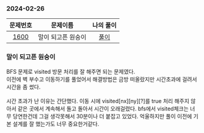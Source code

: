 ### 2024-02-26
|                     문제번호                     | 문제이름  | 나의 풀이 |
|:--------------------------------------------:|:-----:|:---------: |
| [1600](https://www.acmicpc.net/problem/1600) | 말이 되고픈 원숭이 | [풀이](https://github.com/Kminwo-o/BaekJoon-Algorithm/blob/main/%EB%B0%B1%EC%A4%80/Gold/1600.%E2%80%85%EB%A7%90%EC%9D%B4%E2%80%85%EB%90%98%EA%B3%A0%ED%94%88%E2%80%85%EC%9B%90%EC%88%AD%EC%9D%B4/%EB%A7%90%EC%9D%B4%E2%80%85%EB%90%98%EA%B3%A0%ED%94%88%E2%80%85%EC%9B%90%EC%88%AD%EC%9D%B4.java) |

### 말이 되고픈 원숭이
BFS 문제로 visited 방문 처리를 잘 해주면 되는 문제였다.<br>
이전에 벽 부수고 이동하기를 풀었어서 해결방법은 금방 떠올랐지만 시간초과에 걸려서 시간을 좀 썼다.<br>
<br>
시간 초과가 난 이유는 간단했다. 이동 시에 visited[nx][ny][?]를 true 처리 해주지 않아서 같은 곳에서 계속해서 돌고 돌아서 시간이 오래걸렸다. bfs에서 visited체크는 너무 당연한건데 그걸 생각못해서 30분이나 더 붙잡고 있었다. 억울하지만 풀이 이전에 기본 설계를 잘 했는가도 너무 중요한거같다.<br>
